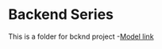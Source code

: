# Backend Series

This is a folder for bcknd project
-[Model link](https://app.eraser.io/workspace/YtPqZ1VogxGy1jzIDkzj)